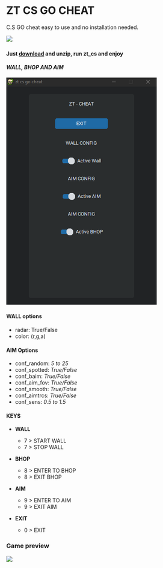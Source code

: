 # ZT CS GO CHEAT
C.S GO cheat easy to use and no installation needed.
 
![](https://github.com/zabbix-byte/zt_cs_cheat/blob/main/ico.ico)

#### **Just [download](https://github.com/zabbix-byte/zt_cs_cheat/releases/download/B-0.3/zt_cs.zip) and unzip, run zt_cs and enjoy**

#### *WALL, BHOP AND AIM*
![](https://github.com/zabbix-byte/zt_cs_cheat/blob/main/app.png)


#### **WALL options**
- radar: True/False
- color: (r,g,a)

#### **AIM Options**
- conf_random: *5 to 25*
- conf_spotted: *True/False*
- conf_baim: *True/False*
- conf_aim_fov: *True/False*
- conf_smooth: *True/False*
- conf_aimtrcs: *True/False*
- conf_sens: *0.5 to 1.5*

#### **KEYS**
- **WALL**
  - 7 > START WALL
  - 7 > STOP WALL
- **BHOP**
  - 8 > ENTER TO BHOP
  - 8 > EXIT BHOP

- **AIM**
  - 9 > ENTER TO AIM
  - 9 > EXIT AIM

- **EXIT**
  - 0 > EXIT

### Game preview
![](https://github.com/zabbix-byte/zt_cs_cheat/blob/main/preview.png)
